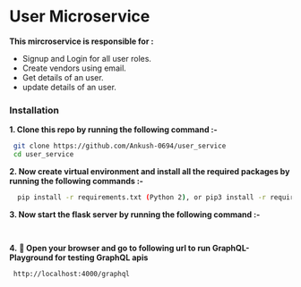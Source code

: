 # User Microservice 

**This mircroservice is responsible for :**

 - Signup and Login for all user roles.
 - Create vendors using email.
 - Get details of an user.
 - update details of an user.


### Installation

**1. Clone this repo by running the following command :-**
 ```bash
  git clone https://github.com/Ankush-0694/user_service
  cd user_service
 ```
 
 **2. Now create virtual environment and install all the required packages by running the following commands :-**
 ```bash
   pip install -r requirements.txt (Python 2), or pip3 install -r requirements.txt (Python 3)
 ```
 **3. Now start the flask server by running the following command :-**
 ```bash
  
 ```
 **4.** **🎉  Open your browser and go to following url to run GraphQL-Playground for testing GraphQL apis**
 ```bash
  http://localhost:4000/graphql
 ```
 
